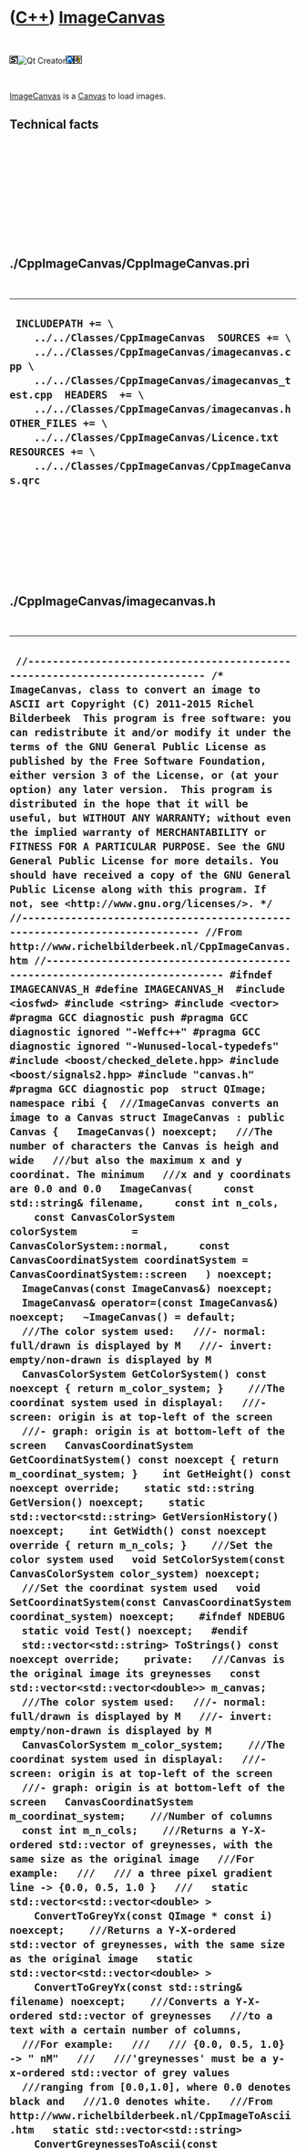 



 

 

 

 

 

([C++](Cpp.htm)) [ImageCanvas](CppImageCanvas.htm)
==================================================

 

![STL](PicStl.png)![Qt
Creator](PicQtCreator.png)![Lubuntu](PicLubuntu.png)![Windows](PicWindows.png)

 

[ImageCanvas](CppImageCanvas.htm) is a [Canvas](CppCanvas.htm) to load
images.

Technical facts
---------------

 

 

 

 

 

 

./CppImageCanvas/CppImageCanvas.pri
-----------------------------------

 

  ------------------------------------------------------------------------------------------------------------------------------------------------------------------------------------------------------------------------------------------------------------------------------------------------------------------------------------------------------------------------------
  ` INCLUDEPATH += \     ../../Classes/CppImageCanvas  SOURCES += \     ../../Classes/CppImageCanvas/imagecanvas.cpp \     ../../Classes/CppImageCanvas/imagecanvas_test.cpp  HEADERS  += \     ../../Classes/CppImageCanvas/imagecanvas.h  OTHER_FILES += \     ../../Classes/CppImageCanvas/Licence.txt  RESOURCES += \     ../../Classes/CppImageCanvas/CppImageCanvas.qrc`
  ------------------------------------------------------------------------------------------------------------------------------------------------------------------------------------------------------------------------------------------------------------------------------------------------------------------------------------------------------------------------------

 

 

 

 

 

./CppImageCanvas/imagecanvas.h
------------------------------

 

  ----------------------------------------------------------------------------------------------------------------------------------------------------------------------------------------------------------------------------------------------------------------------------------------------------------------------------------------------------------------------------------------------------------------------------------------------------------------------------------------------------------------------------------------------------------------------------------------------------------------------------------------------------------------------------------------------------------------------------------------------------------------------------------------------------------------------------------------------------------------------------------------------------------------------------------------------------------------------------------------------------------------------------------------------------------------------------------------------------------------------------------------------------------------------------------------------------------------------------------------------------------------------------------------------------------------------------------------------------------------------------------------------------------------------------------------------------------------------------------------------------------------------------------------------------------------------------------------------------------------------------------------------------------------------------------------------------------------------------------------------------------------------------------------------------------------------------------------------------------------------------------------------------------------------------------------------------------------------------------------------------------------------------------------------------------------------------------------------------------------------------------------------------------------------------------------------------------------------------------------------------------------------------------------------------------------------------------------------------------------------------------------------------------------------------------------------------------------------------------------------------------------------------------------------------------------------------------------------------------------------------------------------------------------------------------------------------------------------------------------------------------------------------------------------------------------------------------------------------------------------------------------------------------------------------------------------------------------------------------------------------------------------------------------------------------------------------------------------------------------------------------------------------------------------------------------------------------------------------------------------------------------------------------------------------------------------------------------------------------------------------------------------------------------------------------------------------------------------------------------------------------------------------------------------------------------------------------------------------------------------------------------------------------------------------------------------------------------------------------------------------------------------------------------------------------------------------------------------------------------------------------------------------------------------------------------------------------------------------------------------------------------------------------------------------------------------------------------------------------------------------------------------------------------------------------------------------------------------------------------------------------------------------------------------------------------------------------------------------------------------------------------------------------------------------------------------------------------------------------------------------------------------------------------------------------------------------------------------------------------------------------------------------------------------------------------------------------------------------------------------------------------------------------------------------------------------------------------------------------------------------------------------------------------------------------------------------------------------------------------------------------------------------------------------------------------------------------------------------------------------------------------------------------------------------------------------------------------------------------------------------------------------------------------------------------------------------------------------------------------------------------------------------------------------------------------------------------------------------------------------------------------------------------------------------------------------------------------------------------------------------------------------------------------------------------------------------------------------------------------------------------------------------------------------------------
  ` //--------------------------------------------------------------------------- /* ImageCanvas, class to convert an image to ASCII art Copyright (C) 2011-2015 Richel Bilderbeek  This program is free software: you can redistribute it and/or modify it under the terms of the GNU General Public License as published by the Free Software Foundation, either version 3 of the License, or (at your option) any later version.  This program is distributed in the hope that it will be useful, but WITHOUT ANY WARRANTY; without even the implied warranty of MERCHANTABILITY or FITNESS FOR A PARTICULAR PURPOSE. See the GNU General Public License for more details. You should have received a copy of the GNU General Public License along with this program. If not, see <http://www.gnu.org/licenses/>. */ //--------------------------------------------------------------------------- //From http://www.richelbilderbeek.nl/CppImageCanvas.htm //--------------------------------------------------------------------------- #ifndef IMAGECANVAS_H #define IMAGECANVAS_H  #include <iosfwd> #include <string> #include <vector>  #pragma GCC diagnostic push #pragma GCC diagnostic ignored "-Weffc++" #pragma GCC diagnostic ignored "-Wunused-local-typedefs" #include <boost/checked_delete.hpp> #include <boost/signals2.hpp> #include "canvas.h" #pragma GCC diagnostic pop  struct QImage;  namespace ribi {  ///ImageCanvas converts an image to a Canvas struct ImageCanvas : public Canvas {   ImageCanvas() noexcept;   ///The number of characters the Canvas is heigh and wide   ///but also the maximum x and y coordinat. The minimum   ///x and y coordinats are 0.0 and 0.0   ImageCanvas(     const std::string& filename,     const int n_cols,     const CanvasColorSystem colorSystem         = CanvasColorSystem::normal,     const CanvasCoordinatSystem coordinatSystem = CanvasCoordinatSystem::screen   ) noexcept;   ImageCanvas(const ImageCanvas&) noexcept;   ImageCanvas& operator=(const ImageCanvas&) noexcept;   ~ImageCanvas() = default;    ///The color system used:   ///- normal: full/drawn is displayed by M   ///- invert: empty/non-drawn is displayed by M   CanvasColorSystem GetColorSystem() const noexcept { return m_color_system; }    ///The coordinat system used in displayal:   ///- screen: origin is at top-left of the screen   ///- graph: origin is at bottom-left of the screen   CanvasCoordinatSystem GetCoordinatSystem() const noexcept { return m_coordinat_system; }    int GetHeight() const noexcept override;    static std::string GetVersion() noexcept;    static std::vector<std::string> GetVersionHistory() noexcept;    int GetWidth() const noexcept override { return m_n_cols; }    ///Set the color system used   void SetColorSystem(const CanvasColorSystem color_system) noexcept;    ///Set the coordinat system used   void SetCoordinatSystem(const CanvasCoordinatSystem coordinat_system) noexcept;    #ifndef NDEBUG   static void Test() noexcept;   #endif    std::vector<std::string> ToStrings() const noexcept override;    private:   ///Canvas is the original image its greynesses   const std::vector<std::vector<double>> m_canvas;    ///The color system used:   ///- normal: full/drawn is displayed by M   ///- invert: empty/non-drawn is displayed by M   CanvasColorSystem m_color_system;    ///The coordinat system used in displayal:   ///- screen: origin is at top-left of the screen   ///- graph: origin is at bottom-left of the screen   CanvasCoordinatSystem m_coordinat_system;    ///Number of columns   const int m_n_cols;    ///Returns a Y-X-ordered std::vector of greynesses, with the same size as the original image   ///For example:   ///   /// a three pixel gradient line -> {0.0, 0.5, 1.0 }   ///   static std::vector<std::vector<double> >     ConvertToGreyYx(const QImage * const i) noexcept;    ///Returns a Y-X-ordered std::vector of greynesses, with the same size as the original image   static std::vector<std::vector<double> >     ConvertToGreyYx(const std::string& filename) noexcept;    ///Converts a Y-X-ordered std::vector of greynesses   ///to a text with a certain number of columns,   ///For example:   ///   /// {0.0, 0.5, 1.0} -> " nM"   ///   ///'greynesses' must be a y-x-ordered std::vector of grey values   ///ranging from [0.0,1.0], where 0.0 denotes black and   ///1.0 denotes white.   ///From http://www.richelbilderbeek.nl/CppImageToAscii.htm   static std::vector<std::string>     ConvertGreynessesToAscii(const std::vector<std::vector<double> >& greynesses,     const int n_cols) noexcept;     ///Generalizes a pixel, line or rectangle to one average greyness   static double GetFractionGrey(     const std::vector<std::vector<double> >& image,     const int x1,     const int y1,     const int x2,     const int y2) noexcept;    ///   static double GetGreyness(     const std::vector<std::vector<double> >& image,     const int x,     const int y) noexcept;    static double GetGreyness(     const std::vector<std::vector<double> >& image,     const int x1,     const int x2,     const int y) noexcept;    //Get a square of pixels' average greyness   static double GetGreyness(     const std::vector<std::vector<double> >& image,     const int x1,     const int y1,     const int x2,     const int y2) noexcept;     friend std::ostream& operator<<(std::ostream& os, const ImageCanvas& canvas) noexcept; };  std::ostream& operator<<(std::ostream& os, const ImageCanvas& canvas) noexcept; bool operator==(const ImageCanvas& lhs, const ImageCanvas& rhs); bool operator!=(const ImageCanvas& lhs, const ImageCanvas& rhs);  } //~namespace ribi  #endif`
  ----------------------------------------------------------------------------------------------------------------------------------------------------------------------------------------------------------------------------------------------------------------------------------------------------------------------------------------------------------------------------------------------------------------------------------------------------------------------------------------------------------------------------------------------------------------------------------------------------------------------------------------------------------------------------------------------------------------------------------------------------------------------------------------------------------------------------------------------------------------------------------------------------------------------------------------------------------------------------------------------------------------------------------------------------------------------------------------------------------------------------------------------------------------------------------------------------------------------------------------------------------------------------------------------------------------------------------------------------------------------------------------------------------------------------------------------------------------------------------------------------------------------------------------------------------------------------------------------------------------------------------------------------------------------------------------------------------------------------------------------------------------------------------------------------------------------------------------------------------------------------------------------------------------------------------------------------------------------------------------------------------------------------------------------------------------------------------------------------------------------------------------------------------------------------------------------------------------------------------------------------------------------------------------------------------------------------------------------------------------------------------------------------------------------------------------------------------------------------------------------------------------------------------------------------------------------------------------------------------------------------------------------------------------------------------------------------------------------------------------------------------------------------------------------------------------------------------------------------------------------------------------------------------------------------------------------------------------------------------------------------------------------------------------------------------------------------------------------------------------------------------------------------------------------------------------------------------------------------------------------------------------------------------------------------------------------------------------------------------------------------------------------------------------------------------------------------------------------------------------------------------------------------------------------------------------------------------------------------------------------------------------------------------------------------------------------------------------------------------------------------------------------------------------------------------------------------------------------------------------------------------------------------------------------------------------------------------------------------------------------------------------------------------------------------------------------------------------------------------------------------------------------------------------------------------------------------------------------------------------------------------------------------------------------------------------------------------------------------------------------------------------------------------------------------------------------------------------------------------------------------------------------------------------------------------------------------------------------------------------------------------------------------------------------------------------------------------------------------------------------------------------------------------------------------------------------------------------------------------------------------------------------------------------------------------------------------------------------------------------------------------------------------------------------------------------------------------------------------------------------------------------------------------------------------------------------------------------------------------------------------------------------------------------------------------------------------------------------------------------------------------------------------------------------------------------------------------------------------------------------------------------------------------------------------------------------------------------------------------------------------------------------------------------------------------------------------------------------------------------------------------------------------------------------------------

 

 

 

 

 

./CppImageCanvas/imagecanvas.cpp
--------------------------------

 

  ----------------------------------------------------------------------------------------------------------------------------------------------------------------------------------------------------------------------------------------------------------------------------------------------------------------------------------------------------------------------------------------------------------------------------------------------------------------------------------------------------------------------------------------------------------------------------------------------------------------------------------------------------------------------------------------------------------------------------------------------------------------------------------------------------------------------------------------------------------------------------------------------------------------------------------------------------------------------------------------------------------------------------------------------------------------------------------------------------------------------------------------------------------------------------------------------------------------------------------------------------------------------------------------------------------------------------------------------------------------------------------------------------------------------------------------------------------------------------------------------------------------------------------------------------------------------------------------------------------------------------------------------------------------------------------------------------------------------------------------------------------------------------------------------------------------------------------------------------------------------------------------------------------------------------------------------------------------------------------------------------------------------------------------------------------------------------------------------------------------------------------------------------------------------------------------------------------------------------------------------------------------------------------------------------------------------------------------------------------------------------------------------------------------------------------------------------------------------------------------------------------------------------------------------------------------------------------------------------------------------------------------------------------------------------------------------------------------------------------------------------------------------------------------------------------------------------------------------------------------------------------------------------------------------------------------------------------------------------------------------------------------------------------------------------------------------------------------------------------------------------------------------------------------------------------------------------------------------------------------------------------------------------------------------------------------------------------------------------------------------------------------------------------------------------------------------------------------------------------------------------------------------------------------------------------------------------------------------------------------------------------------------------------------------------------------------------------------------------------------------------------------------------------------------------------------------------------------------------------------------------------------------------------------------------------------------------------------------------------------------------------------------------------------------------------------------------------------------------------------------------------------------------------------------------------------------------------------------------------------------------------------------------------------------------------------------------------------------------------------------------------------------------------------------------------------------------------------------------------------------------------------------------------------------------------------------------------------------------------------------------------------------------------------------------------------------------------------------------------------------------------------------------------------------------------------------------------------------------------------------------------------------------------------------------------------------------------------------------------------------------------------------------------------------------------------------------------------------------------------------------------------------------------------------------------------------------------------------------------------------------------------------------------------------------------------------------------------------------------------------------------------------------------------------------------------------------------------------------------------------------------------------------------------------------------------------------------------------------------------------------------------------------------------------------------------------------------------------------------------------------------------------------------------------------------------------------------------------------------------------------------------------------------------------------------------------------------------------------------------------------------------------------------------------------------------------------------------------------------------------------------------------------------------------------------------------------------------------------------------------------------------------------------------------------------------------------------------------------------------------------------------------------------------------------------------------------------------------------------------------------------------------------------------------------------------------------------------------------------------------------------------------------------------------------------------------------------------------------------------------------------------------------------------------------------------------------------------------------------------------------------------------------------------------------------------------------------------------------------------------------------------------------------------------------------------------------------------------------------------------------------------------------------------------------------------------------------------------------------------------------------------------------------------------------------------------------------------------------------------------------------------------------------------------------------------------------------------------------------------------------------------------------------------------------------------------------------------------------------------------------------------------------------------------------------------------------------------------------------------------------------------------------------------------------------------------------------------------------------------------------------------------------------------------------------------------------------------------------------------------------------------------------------------------------------------------------------------------------------------------------------------------------------------------------------------------------------------------------------------------------------------------------------------------------------------------------------------------------------------------------------------------------------------------------------------------------------------------------------------------------------------------------------------------------------------------------------------------------------------------------------------------------------------------------------------------------------------------------------------------------------------------------------------------------------------------------------------------------------------------------------------------------------------------------------------------------------------------------------------------------------------------------------------------------------------------------------------------------------------------------------------------------------------------------------------------------------------------------------------------------------------------------------------------------------------------------------------------------------------------------------------------------------------------------------------------------------------------------------------------------------------------------------------------------------------------------------------------------------------------------------------------------------------------------------------------------------------------------------------------------------------------------------------------------------------------------------------------------------------------------------------------------------------------------------------------------------------------------------------------------------------------------------------------------------------------------------------------------------------------------------------------------------------------------------------------------------------------------------------------------------------------------------------------------------------------------------------------------------------------------------------------------------------------------------------------------------------------------------------------------------------------------------------------------------------------------------------------------------------------------------------------------------------------------------------------------------------------------------------------------------------------------------------------------------------------------------------------------------------------------------------------------------------------------------------------------------------------------------------------------------------------------------------------------------------------------------------------------------------------------------------------------------------------------------------------------------------------------------------------------------------------------------------------------------------------------------------------------------------------------------------------------------------------------------------------
  ` //--------------------------------------------------------------------------- /* ImageCanvas, class to convert an image to ASCII art Copyright (C) 2011-2015 Richel Bilderbeek  This program is free software: you can redistribute it and/or modify it under the terms of the GNU General Public License as published by the Free Software Foundation, either version 3 of the License, or (at your option) any later version.  This program is distributed in the hope that it will be useful, but WITHOUT ANY WARRANTY; without even the implied warranty of MERCHANTABILITY or FITNESS FOR A PARTICULAR PURPOSE. See the GNU General Public License for more details. You should have received a copy of the GNU General Public License along with this program. If not, see <http://www.gnu.org/licenses/>. */ //--------------------------------------------------------------------------- //From http://www.richelbilderbeek.nl/CppImageCanvas.htm //--------------------------------------------------------------------------- #pragma GCC diagnostic push #pragma GCC diagnostic ignored "-Weffc++" #pragma GCC diagnostic ignored "-Wunused-local-typedefs" #include "imagecanvas.h"  #include <iostream> #include <cassert> #include <cmath> #include <algorithm> #include <functional> #include <iterator> #include <sstream> #include <boost/math/constants/constants.hpp>  #include <QFile> #include <QImage>  #include "canvascolorsystems.h" #include "canvascoordinatsystems.h" #include "fileio.h" #include "trace.h" #include "testtimer.h" #pragma GCC diagnostic pop  ribi::ImageCanvas::ImageCanvas() noexcept   : m_canvas{},     m_color_system{},     m_coordinat_system{},     m_n_cols{0} {   #ifndef NDEBUG   Test();   #endif }   ribi::ImageCanvas::ImageCanvas(   const std::string& filename,   const int n_cols,   const ribi::CanvasColorSystem colorSystem,   const ribi::CanvasCoordinatSystem coordinatSystem) noexcept   : m_canvas{ConvertToGreyYx(filename)},     m_color_system(colorSystem),     m_coordinat_system(coordinatSystem),     m_n_cols(n_cols) {   #ifndef NDEBUG   Test();   #endif }  ribi::ImageCanvas::ImageCanvas(   const ImageCanvas& other) noexcept   : m_canvas{other.m_canvas},     m_color_system{other.m_color_system},     m_coordinat_system{other.m_coordinat_system},     m_n_cols{other.m_n_cols} {  }  ribi::ImageCanvas& ribi::ImageCanvas::operator=(   const ImageCanvas& other) noexcept {   const_cast<std::vector<std::vector<double>>&>(m_canvas) = other.m_canvas;   //m_canvas = other.m_canvas;   m_color_system = other.m_color_system;   m_coordinat_system = other.m_coordinat_system;   const_cast<int&>(m_n_cols) = other.m_n_cols;   return *this; }  std::vector<std::string> ribi::ImageCanvas::ConvertGreynessesToAscii(   const std::vector<std::vector<double> >& image,   const int width //How many chars the ASCII image will be wide ) noexcept {   if (width == 0) return std::vector<std::string>{};    //If the number of chars is below 5,   //the calculation would be more complicated due to a too trivial value of charWidth   assert(width >= 5);    std::vector<std::string> v;   if (image.empty()) return v;    assert(!image.empty());    //Maxy is in proportion with the bitmap   const int image_width  = image[0].size();   const int image_height = image.size();    const int maxy =     (static_cast<double>(width)     / static_cast<double>(image_width))     * static_cast<double>(image_height) / 1.5; //Characters are 1.5 higher than wide   assert(maxy > 0);   const double dX = static_cast<double>(image_width)     / static_cast<double>(width);   const double dY = static_cast<double>(image_height)     / static_cast<double>(maxy);   assert(dX > 0.0);   assert(dY > 0.0);    for (int y=0; y!=maxy; ++y)   {     std::string s;     for (int x=0; x!=width; ++x)     {       const int x1 = std::min(         static_cast<double>(x) * dX,         image_width  - 1.0) + 0.5;       const int y1 = std::min(         static_cast<double>(y) * dY,         image_height - 1.0) + 0.5;       const int x2 = std::min(         (static_cast<double>(x) * dX) + dX,         image_width  - 1.0) + 0.5;       const int y2 = std::min(         (static_cast<double>(y) * dY) + dY,         image_height - 1.0) + 0.5;       assert(x1 >= 0);       assert(x2 >= 0);       assert(y1 >= 0);       assert(y2 >= 0);       assert(x1 < image_width);       assert(x2 < image_width);       assert(y1 < image_height);       assert(y2 < image_height);        const double f = GetFractionGrey(image,x1,y1,x2,y2);       assert(f >= 0.0 && f <= 1.0);        const std::vector<char> m_gradient {         GetAsciiArtGradient()       };       const int i         = boost::numeric_cast<int>(           f * boost::numeric_cast<double>(m_gradient.size() - 1));       assert(i >= 0);       assert(i < boost::numeric_cast<int>(m_gradient.size()));       const char c = m_gradient[i];       s+=c;     }     v.push_back(s);   }   return v; }  std::vector<std::vector<double>>   ribi::ImageCanvas::ConvertToGreyYx(const QImage * const i) noexcept {   const int maxy = i->height();   const int maxx = i->width();    std::vector<std::vector<double> > v;    if (maxx == 0) return v;   assert(maxx > 0);   const int n_bytes = i->bytesPerLine() / maxx;    for (int y=0; y!=maxy; ++y)   {     v.push_back(std::vector<double>());     const unsigned char * const line = i->scanLine(y);     for (int x=0; x!=maxx; ++x)     {       int sum = 0;       for (int byte=0; byte!=n_bytes; ++byte)       {         sum += line[(x * n_bytes) + byte];       }       const double greyness         = (boost::numeric_cast<double>(sum)         / boost::numeric_cast<double>(n_bytes))         / 256.0;       assert(greyness >= 0.0);       assert(greyness <= 1.0);       v.back().push_back(greyness);     }   }   return v; }  std::vector<std::vector<double>>   ribi::ImageCanvas::ConvertToGreyYx(const std::string& filename) noexcept {   const boost::scoped_ptr<QImage> qimage{     new QImage(filename.c_str())   };   assert(qimage);   return ConvertToGreyYx(qimage.get()); }  double ribi::ImageCanvas::GetFractionGrey(   const std::vector<std::vector<double> >& image,   const int x1,   const int y1,   const int x2,   const int y2) noexcept {   assert(x1 <= x2);   assert(y1 <= y2);   if (x1 == x2 && y1 == y2) return GetGreyness(image,x1,y1);   if (y1 == y2) return GetGreyness(image,x1,x2,y1);   if (x1 == x2)   {     assert(y1 < y2);     double sum = 0;     for (int y=y1; y!=y2; ++y)     {       const double g = GetGreyness(image,x1,y);       assert(g >= 0.0);       assert(g <= 1.0);       sum+=g;     }     const double average_greyness       = sum / boost::numeric_cast<double>(y2-y1);     assert(average_greyness >= 0.0);     assert(average_greyness <= 1.0);     return average_greyness;   }   return GetGreyness(image,x1,y1,x2,y2); }  double ribi::ImageCanvas::GetGreyness(   const std::vector<std::vector<double> >& image,   const int x,   const int y) noexcept {   assert(!image.empty()     && "Image is NULL");   assert(x >= 0     && "x coordinat is below zero");   assert(y >= 0     && "y coordinat is below zero");   assert(y < boost::numeric_cast<int>(image.size())     && "y coordinat is beyond image height");   assert(x < boost::numeric_cast<int>(image[y].size())     && "x coordinat is beyond image width");   const double greyness = image[y][x];   assert(greyness >= 0.0);   assert(greyness <= 1.0);   return greyness; }  double ribi::ImageCanvas::GetGreyness(   const std::vector<std::vector<double> >& image,   const int x1,   const int x2,   const int y) noexcept {   assert(!image.empty()     && "Image is NULL");   assert(x1 >= 0     && "x1 coordinat is below zero");   assert(x2 >= 0     && "x2 coordinat is below zero");   assert(y >= 0     && "y coordinat is below zero");   assert(y < boost::numeric_cast<int>(image.size())     && "y coordinat is beyond image height");   assert(x1 < x2     && "X-coordinats must be different and ordered");   assert(x1 < boost::numeric_cast<int>(image[y].size())     && "x1 coordinat is beyond image width");   assert(x2 < boost::numeric_cast<int>(image[y].size())     && "x2 coordinat is beyond image width");   assert(image[y].begin() + x2 != image[y].end()     && "x2 coordinat iterator must not be beyond image width");   const double average_greyness = std::accumulate(     image[y].begin() + x1,     image[y].begin() + x2,     0.0) / boost::numeric_cast<double>(x2-x1);   assert(average_greyness >= 0.0);   assert(average_greyness <= 1.0);   return average_greyness; }  //Get a square of pixels' average greyness double ribi::ImageCanvas::GetGreyness(   const std::vector<std::vector<double> >& image,   const int x1,   const int y1,   const int x2,   const int y2) noexcept {   assert(y1 < y2     && "Y-coordinats must be ordered");    double sum = 0.0;    for (int y=y1; y!=y2; ++y)   {     const double grey = GetGreyness(image,x1,x2,y);     assert(grey >= 0 && grey < 1.0);     sum+=grey;   }   const double average_greyness = sum     / boost::numeric_cast<double>(y2 - y1);    assert(average_greyness >=0.0 && average_greyness <= 1.0);   return average_greyness; }    int ribi::ImageCanvas::GetHeight() const noexcept {   return static_cast<int>(m_canvas.size()); }  std::string ribi::ImageCanvas::GetVersion() noexcept {   return "4.0"; }  std::vector<std::string> ribi::ImageCanvas::GetVersionHistory() noexcept {   return {     "2011-03-23: Version 1.0: initial version, then called AsciiArter",     "2014-01-07: Version 2.0: add conversion to Canvas"     "2014-01-07: version 3.0: reworked interface, renamed to ImageCanvas",     "2015-07-20: version 4.0: characters are not square"   }; }  void ribi::ImageCanvas::SetColorSystem(const CanvasColorSystem colorSystem) noexcept {   if (this->m_color_system != colorSystem)   {     this->m_color_system = colorSystem;     this->m_signal_changed(this);   } }  void ribi::ImageCanvas::SetCoordinatSystem(const CanvasCoordinatSystem coordinatSystem) noexcept {   if (this->m_coordinat_system != coordinatSystem)   {     this->m_coordinat_system = coordinatSystem;     this->m_signal_changed(this);   } }  std::vector<std::string> ribi::ImageCanvas::ToStrings() const noexcept {   std::vector<std::vector<double>> canvas { m_canvas };   if (m_color_system == CanvasColorSystem::invert)   {     for (auto& line: canvas)     {       for (double& x: line)       {         x = 1.0 - x;       }     }   }   std::vector<std::string> text {     ConvertGreynessesToAscii(canvas,m_n_cols)   };   if (m_coordinat_system == CanvasCoordinatSystem::graph)   {     std::reverse(text.begin(),text.end());   }   return text; }  std::ostream& ribi::operator<<(std::ostream& os, const ImageCanvas& canvas) noexcept {   const auto v = canvas.ToStrings();   std::copy(v.begin(),v.end(),std::ostream_iterator<std::string>(os,"\n"));   return os; }  bool ribi::operator==(const ImageCanvas& lhs, const ImageCanvas& rhs) {   return lhs.ToStrings() == rhs.ToStrings(); }  bool ribi::operator!=(const ImageCanvas& lhs, const ImageCanvas& rhs) {   return !(lhs == rhs); }`
  ----------------------------------------------------------------------------------------------------------------------------------------------------------------------------------------------------------------------------------------------------------------------------------------------------------------------------------------------------------------------------------------------------------------------------------------------------------------------------------------------------------------------------------------------------------------------------------------------------------------------------------------------------------------------------------------------------------------------------------------------------------------------------------------------------------------------------------------------------------------------------------------------------------------------------------------------------------------------------------------------------------------------------------------------------------------------------------------------------------------------------------------------------------------------------------------------------------------------------------------------------------------------------------------------------------------------------------------------------------------------------------------------------------------------------------------------------------------------------------------------------------------------------------------------------------------------------------------------------------------------------------------------------------------------------------------------------------------------------------------------------------------------------------------------------------------------------------------------------------------------------------------------------------------------------------------------------------------------------------------------------------------------------------------------------------------------------------------------------------------------------------------------------------------------------------------------------------------------------------------------------------------------------------------------------------------------------------------------------------------------------------------------------------------------------------------------------------------------------------------------------------------------------------------------------------------------------------------------------------------------------------------------------------------------------------------------------------------------------------------------------------------------------------------------------------------------------------------------------------------------------------------------------------------------------------------------------------------------------------------------------------------------------------------------------------------------------------------------------------------------------------------------------------------------------------------------------------------------------------------------------------------------------------------------------------------------------------------------------------------------------------------------------------------------------------------------------------------------------------------------------------------------------------------------------------------------------------------------------------------------------------------------------------------------------------------------------------------------------------------------------------------------------------------------------------------------------------------------------------------------------------------------------------------------------------------------------------------------------------------------------------------------------------------------------------------------------------------------------------------------------------------------------------------------------------------------------------------------------------------------------------------------------------------------------------------------------------------------------------------------------------------------------------------------------------------------------------------------------------------------------------------------------------------------------------------------------------------------------------------------------------------------------------------------------------------------------------------------------------------------------------------------------------------------------------------------------------------------------------------------------------------------------------------------------------------------------------------------------------------------------------------------------------------------------------------------------------------------------------------------------------------------------------------------------------------------------------------------------------------------------------------------------------------------------------------------------------------------------------------------------------------------------------------------------------------------------------------------------------------------------------------------------------------------------------------------------------------------------------------------------------------------------------------------------------------------------------------------------------------------------------------------------------------------------------------------------------------------------------------------------------------------------------------------------------------------------------------------------------------------------------------------------------------------------------------------------------------------------------------------------------------------------------------------------------------------------------------------------------------------------------------------------------------------------------------------------------------------------------------------------------------------------------------------------------------------------------------------------------------------------------------------------------------------------------------------------------------------------------------------------------------------------------------------------------------------------------------------------------------------------------------------------------------------------------------------------------------------------------------------------------------------------------------------------------------------------------------------------------------------------------------------------------------------------------------------------------------------------------------------------------------------------------------------------------------------------------------------------------------------------------------------------------------------------------------------------------------------------------------------------------------------------------------------------------------------------------------------------------------------------------------------------------------------------------------------------------------------------------------------------------------------------------------------------------------------------------------------------------------------------------------------------------------------------------------------------------------------------------------------------------------------------------------------------------------------------------------------------------------------------------------------------------------------------------------------------------------------------------------------------------------------------------------------------------------------------------------------------------------------------------------------------------------------------------------------------------------------------------------------------------------------------------------------------------------------------------------------------------------------------------------------------------------------------------------------------------------------------------------------------------------------------------------------------------------------------------------------------------------------------------------------------------------------------------------------------------------------------------------------------------------------------------------------------------------------------------------------------------------------------------------------------------------------------------------------------------------------------------------------------------------------------------------------------------------------------------------------------------------------------------------------------------------------------------------------------------------------------------------------------------------------------------------------------------------------------------------------------------------------------------------------------------------------------------------------------------------------------------------------------------------------------------------------------------------------------------------------------------------------------------------------------------------------------------------------------------------------------------------------------------------------------------------------------------------------------------------------------------------------------------------------------------------------------------------------------------------------------------------------------------------------------------------------------------------------------------------------------------------------------------------------------------------------------------------------------------------------------------------------------------------------------------------------------------------------------------------------------------------------------------------------------------------------------------------------------------------------------------------------------------------------------------------------------------------------------------------------------------------------------------------------------------------------------------------------------------------------------------------------------------------------------------------------------------------------------------------------------------------------------------------------------------------------------------------------------------------------------------------------------------------------------------------------------------------------------------------------------------------------------------------------------------------------------------------------------------------------------------------------------------------------------------------------------------------------

 

 

 

 

 

./CppImageCanvas/imagecanvas\_test.cpp
--------------------------------------

 

  ----------------------------------------------------------------------------------------------------------------------------------------------------------------------------------------------------------------------------------------------------------------------------------------------------------------------------------------------------------------------------------------------------------------------------------------------------------------------------------------------------------------------------------------------------------------------------------------------------------------------------------------------------------------------------------------------------------------------------------------------------------------------------------------------------------------------------------------------------------------------------------------------------------------------------------------------------------------------------------------------------------------------------------------------------------------------------------------------------------------------------------------------------------------------------------------------------------------------------------------------------------------------------------------------------------------------------------------------------------------------------------------------------------------------------------------------------------------------------------------------------------------------------------------------------------------------------------------------------------------------------------------------------------------------------------------------------------------------------------------------------------------------------------------------------------------------------------------------------------------------------------------------------------------------------------------------------------------------------------------------------------------------------------------------------------------------------------------------------------------------------------------------------------------------------------------------------------------------------------------------------------------------------------------------------------------------------------------------------------------------------------------------------------------------------------------------------------------------------------------------------------------------------------------------------------------------------------------------------------------------------------------------------------------------------------------------------------------------------------------------------------------------------------------------------------------------------------------------------------------------------------------------------------------------------------------------------------------------------------------------------------------------------------------------------------------------------------------------------------------------------------------------------------------------------------------------------------------------------------
  ` //--------------------------------------------------------------------------- /* ImageCanvas, class to convert an image to ASCII art Copyright (C) 2011-2015 Richel Bilderbeek  This program is free software: you can redistribute it and/or modify it under the terms of the GNU General Public License as published by the Free Software Foundation, either version 3 of the License, or (at your option) any later version.  This program is distributed in the hope that it will be useful, but WITHOUT ANY WARRANTY; without even the implied warranty of MERCHANTABILITY or FITNESS FOR A PARTICULAR PURPOSE. See the GNU General Public License for more details. You should have received a copy of the GNU General Public License along with this program. If not, see <http://www.gnu.org/licenses/>. */ //--------------------------------------------------------------------------- //From http://www.richelbilderbeek.nl/CppImageCanvas.htm //--------------------------------------------------------------------------- #ifndef NDEBUG  #include "imagecanvas.h"  #include <iostream> #include <cassert> #include <cmath> #include <algorithm> #include <functional> #include <iterator> #include <sstream> #include <boost/math/constants/constants.hpp>  #include <QFile> #include <QImage>  #include "canvascolorsystems.h" #include "canvascoordinatsystems.h" #include "fileio.h" #include "trace.h" #include "testtimer.h" #include "imagecanvas.h"  void ribi::ImageCanvas::Test() noexcept {   {     static bool is_tested{false};     if (is_tested) return;     is_tested = true;   }   {     fileio::FileIo();     CanvasColorSystems();     CanvasCoordinatSystems();    }   const TestTimer test_timer(__func__,__FILE__,1.0);   const std::string temp_filename { fileio::FileIo().GetTempFileName() };   {     const std::string resource_filename { ":/CppImageCanvas/images/R.png" };     QFile qfile(resource_filename.c_str());     qfile.copy(temp_filename.c_str());     if (!fileio::FileIo().IsRegularFile(temp_filename))     {       TRACE("ERROR");       TRACE(resource_filename);       TRACE("Resource filename must exist");     }   }   assert(fileio::FileIo().IsRegularFile(temp_filename));   const int n     = static_cast<int>(CanvasColorSystems().GetAll().size())     * static_cast<int>(CanvasCoordinatSystems().GetAll().size());   for (int i=0; i!=n; ++i)   {     const int ncs = static_cast<int>(CanvasColorSystems().GetAll().size());     const int a = i % ncs;     const CanvasColorSystem color_system = CanvasColorSystems().GetAll()[a];     const int b = i / ncs;     const CanvasCoordinatSystem coordinat_system       = CanvasCoordinatSystems().GetAll()[b];     const ImageCanvas c(temp_filename,20,color_system,coordinat_system);     std::stringstream s;     s << c;     assert(!s.str().empty());     //TRACE(c);   }   {     const ImageCanvas a(temp_filename,60);     const ImageCanvas b(temp_filename,60);     assert(a == b);   }   {     const ImageCanvas a(temp_filename,60);     ImageCanvas b(temp_filename,50);     assert(a != b);     b = a;     assert(a == b);   }    fileio::FileIo().DeleteFile(temp_filename); } #endif`
  ----------------------------------------------------------------------------------------------------------------------------------------------------------------------------------------------------------------------------------------------------------------------------------------------------------------------------------------------------------------------------------------------------------------------------------------------------------------------------------------------------------------------------------------------------------------------------------------------------------------------------------------------------------------------------------------------------------------------------------------------------------------------------------------------------------------------------------------------------------------------------------------------------------------------------------------------------------------------------------------------------------------------------------------------------------------------------------------------------------------------------------------------------------------------------------------------------------------------------------------------------------------------------------------------------------------------------------------------------------------------------------------------------------------------------------------------------------------------------------------------------------------------------------------------------------------------------------------------------------------------------------------------------------------------------------------------------------------------------------------------------------------------------------------------------------------------------------------------------------------------------------------------------------------------------------------------------------------------------------------------------------------------------------------------------------------------------------------------------------------------------------------------------------------------------------------------------------------------------------------------------------------------------------------------------------------------------------------------------------------------------------------------------------------------------------------------------------------------------------------------------------------------------------------------------------------------------------------------------------------------------------------------------------------------------------------------------------------------------------------------------------------------------------------------------------------------------------------------------------------------------------------------------------------------------------------------------------------------------------------------------------------------------------------------------------------------------------------------------------------------------------------------------------------------------------------------------------------------------------

 

 

 

 

 





 

[![Valid XHTML 1.0 Strict](valid-xhtml10.png){width="88"
height="31"}](http://validator.w3.org/check?uri=referer)

This page has been created by the [tool](Tools.htm)
[CodeToHtml](ToolCodeToHtml.htm)
